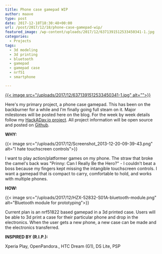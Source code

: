 ```yaml
---
title: Phone case gamepad WIP
author: maave
type: post
date: 2017-12-18T18:30:48+00:00
url: /post/2017/12/18/phone-case-gamepad-wip/
featured_image: /wp-content/uploads/2017/12/6371391512533450341-1.jpg
categories:
  - Projects
tags:
  - 3d modeling
  - 3d printing
  - bluetooth
  - gamepad
  - gamepad case
  - nrf51
  - smartphone

---
```

[{{< image src="/uploads/2017/12/6371391512533450341-1.jpg" alt="">}}](https://hackaday.io/Maave)

Here's my primary project, a phone case gamepad. This has been on the backburner for a while and I'm finally going full steam on it. Major milestones will be posted here on the blog. For the week by week details follow my [HackADay.io project][1]. All project information will be open source and posted on [Github][2].

<!--more-->

**WHY:**

{{< image src="/uploads/2017/12/Screenshot_2013-12-20-09-39-43.png" alt="I hate touchscreen controls">}}

I want to play action/platformer games on my phone. The straw that broke the camel's back was "Prinny: Can I Really Be the Hero?" - I couldn't beat a boss because my fingers kept missing the intangible touchscreen controls. I want a gamepad that is compact to carry, comfortable to hold, and works with multiple phones.

**HOW:**

{{< image src="/uploads/2017/12/HZX-52832-S01A-bluetooth-module.png" alt="Bluetooth module for prototyping">}}
  
Current plan is an nrf51822 based gamepad in a 3d printed case. Users will be able to 3d print a case for their particular phone and drop in the electronics. When the user gets a new phone, a new case can be made and the electronics transferred.

**INSPIRED BY (R.I.P.):**

Xperia Play, OpenPandora., HTC Dream (G1), DS Lite, PSP

 [1]: https://hackaday.io/project/28180
 [2]: https://github.com/SiloCityLabs
